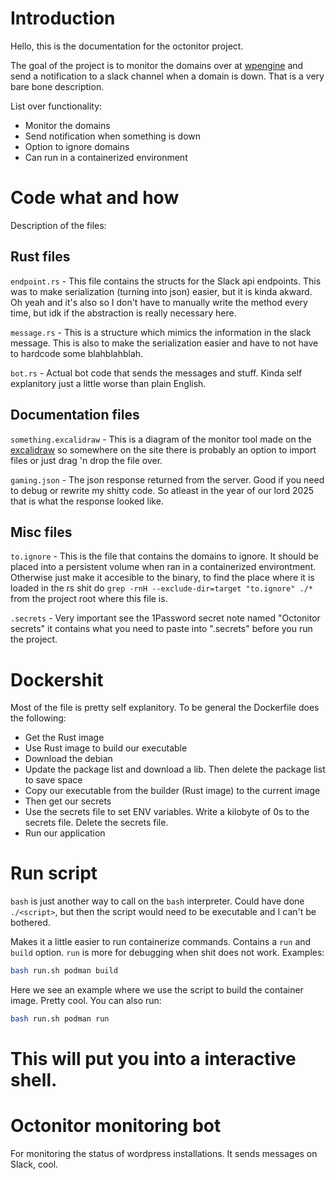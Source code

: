# Introduction
Hello, this is the documentation for the octonitor project.

The goal of the project is to monitor the domains over at [wpengine](https://wpengine.com) and send a notification to a slack channel when a domain is down. That is a very bare bone description.

List over functionality:
- Monitor the domains
- Send notification when something is down
- Option to ignore domains
- Can run in a containerized environment

# Code what and how
Description of the files:

## Rust files

`endpoint.rs` - This file contains the structs for the Slack api endpoints. This was to make serialization (turning into json) easier, but it is kinda akward. Oh yeah and it's also so I don't have to manually write the method every time, but idk if the abstraction is really necessary here.

`message.rs`  - This is a structure which mimics the information in the slack message. This is also to make the serialization easier and have to not have to hardcode some blahblahblah.

`bot.rs`      - Actual bot code that sends the messages and stuff. Kinda self explanitory just a little worse than plain English.

## Documentation files
`something.excalidraw` - This is a diagram of the monitor tool made on the [excalidraw](https://excalidraw) so somewhere on the site there is probably an option to import files or just drag 'n drop the file over.

`gaming.json` - The json response returned from the server. Good if you need to debug or rewrite my shitty code. So atleast in the year of our lord 2025 that is what the response looked like.

## Misc files
`to.ignore`   - This is the file that contains the domains to ignore. It should be placed into a persistent volume when ran in a containerized environtment. Otherwise just make it accesible to the binary, to find the place where it is loaded in the rs shit do `grep -rnH --exclude-dir=target "to.ignore" ./*` from the project root where this file is.

`.secrets`    - Very important see the 1Password secret note named "Octonitor secrets" it contains what you need to paste into ".secrets" before you run the project.
# Dockershit
Most of the file is pretty self explanitory. To be general the Dockerfile does the following:
- Get the Rust image
- Use Rust image to build our executable
- Download the debian
- Update the package list and download a lib. Then delete the package list to save space
- Copy our executable from the builder (Rust image) to the current image
- Then get our secrets
- Use the secrets file to set ENV variables. Write a kilobyte of 0s to the secrets file. Delete the secrets file.
- Run our application

# Run script
`bash` is just another way to call on the `bash` interpreter. Could have done `./<script>`, but then the script would need to be executable and I can't be bothered.

Makes it a little easier to run containerize commands. Contains a `run` and `build` option. `run` is more for debugging when shit does not work. Examples:
```sh
bash run.sh podman build
```
Here we see an example where we use the script to build the container image. Pretty cool. You can also run:
```sh
bash run.sh podman run
```
This will put you into a interactive shell.
=======
# Octonitor monitoring bot

For monitoring the status of wordpress installations. It sends messages on Slack, cool.
